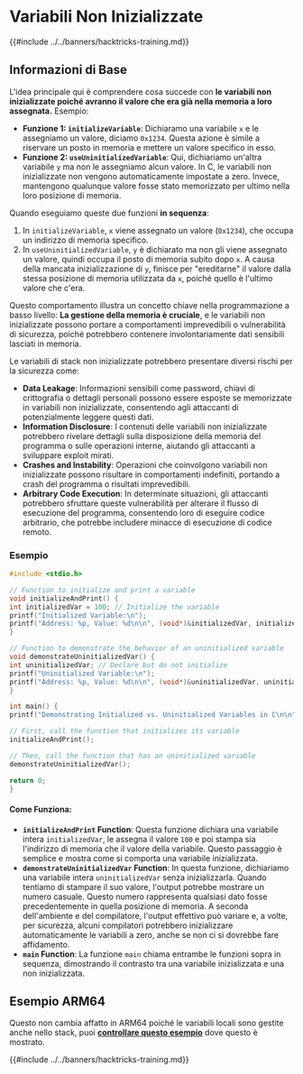 # Variabili Non Inizializzate

{{#include ../../banners/hacktricks-training.md}}

## Informazioni di Base

L'idea principale qui è comprendere cosa succede con **le variabili non inizializzate poiché avranno il valore che era già nella memoria a loro assegnata.** Esempio:

- **Funzione 1: `initializeVariable`**: Dichiaramo una variabile `x` e le assegniamo un valore, diciamo `0x1234`. Questa azione è simile a riservare un posto in memoria e mettere un valore specifico in esso.
- **Funzione 2: `useUninitializedVariable`**: Qui, dichiariamo un'altra variabile `y` ma non le assegniamo alcun valore. In C, le variabili non inizializzate non vengono automaticamente impostate a zero. Invece, mantengono qualunque valore fosse stato memorizzato per ultimo nella loro posizione di memoria.

Quando eseguiamo queste due funzioni **in sequenza**:

1. In `initializeVariable`, `x` viene assegnato un valore (`0x1234`), che occupa un indirizzo di memoria specifico.
2. In `useUninitializedVariable`, `y` è dichiarato ma non gli viene assegnato un valore, quindi occupa il posto di memoria subito dopo `x`. A causa della mancata inizializzazione di `y`, finisce per "ereditarne" il valore dalla stessa posizione di memoria utilizzata da `x`, poiché quello è l'ultimo valore che c'era.

Questo comportamento illustra un concetto chiave nella programmazione a basso livello: **La gestione della memoria è cruciale**, e le variabili non inizializzate possono portare a comportamenti imprevedibili o vulnerabilità di sicurezza, poiché potrebbero contenere involontariamente dati sensibili lasciati in memoria.

Le variabili di stack non inizializzate potrebbero presentare diversi rischi per la sicurezza come:

- **Data Leakage**: Informazioni sensibili come password, chiavi di crittografia o dettagli personali possono essere esposte se memorizzate in variabili non inizializzate, consentendo agli attaccanti di potenzialmente leggere questi dati.
- **Information Disclosure**: I contenuti delle variabili non inizializzate potrebbero rivelare dettagli sulla disposizione della memoria del programma o sulle operazioni interne, aiutando gli attaccanti a sviluppare exploit mirati.
- **Crashes and Instability**: Operazioni che coinvolgono variabili non inizializzate possono risultare in comportamenti indefiniti, portando a crash del programma o risultati imprevedibili.
- **Arbitrary Code Execution**: In determinate situazioni, gli attaccanti potrebbero sfruttare queste vulnerabilità per alterare il flusso di esecuzione del programma, consentendo loro di eseguire codice arbitrario, che potrebbe includere minacce di esecuzione di codice remoto.

### Esempio
```c
#include <stdio.h>

// Function to initialize and print a variable
void initializeAndPrint() {
int initializedVar = 100; // Initialize the variable
printf("Initialized Variable:\n");
printf("Address: %p, Value: %d\n\n", (void*)&initializedVar, initializedVar);
}

// Function to demonstrate the behavior of an uninitialized variable
void demonstrateUninitializedVar() {
int uninitializedVar; // Declare but do not initialize
printf("Uninitialized Variable:\n");
printf("Address: %p, Value: %d\n\n", (void*)&uninitializedVar, uninitializedVar);
}

int main() {
printf("Demonstrating Initialized vs. Uninitialized Variables in C\n\n");

// First, call the function that initializes its variable
initializeAndPrint();

// Then, call the function that has an uninitialized variable
demonstrateUninitializedVar();

return 0;
}
```
#### Come Funziona:

- **`initializeAndPrint` Function**: Questa funzione dichiara una variabile intera `initializedVar`, le assegna il valore `100` e poi stampa sia l'indirizzo di memoria che il valore della variabile. Questo passaggio è semplice e mostra come si comporta una variabile inizializzata.
- **`demonstrateUninitializedVar` Function**: In questa funzione, dichiariamo una variabile intera `uninitializedVar` senza inizializzarla. Quando tentiamo di stampare il suo valore, l'output potrebbe mostrare un numero casuale. Questo numero rappresenta qualsiasi dato fosse precedentemente in quella posizione di memoria. A seconda dell'ambiente e del compilatore, l'output effettivo può variare e, a volte, per sicurezza, alcuni compilatori potrebbero inizializzare automaticamente le variabili a zero, anche se non ci si dovrebbe fare affidamento.
- **`main` Function**: La funzione `main` chiama entrambe le funzioni sopra in sequenza, dimostrando il contrasto tra una variabile inizializzata e una non inizializzata.

## Esempio ARM64

Questo non cambia affatto in ARM64 poiché le variabili locali sono gestite anche nello stack, puoi [**controllare questo esempio**](https://8ksec.io/arm64-reversing-and-exploitation-part-6-exploiting-an-uninitialized-stack-variable-vulnerability/) dove questo è mostrato.

{{#include ../../banners/hacktricks-training.md}}
